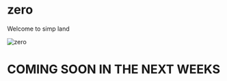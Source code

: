 # zero
Welcome to simp land

![zero](https://github.com/SECRET-GUEST/zero/assets/92639080/c4ef5051-2c83-4348-9422-b3b4e939ed3e)


# COMING SOON IN THE NEXT WEEKS
